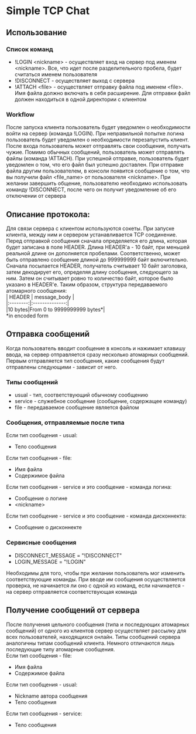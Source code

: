 # Simple TCP Chat
## Использование
### Список команд
* !LOGIN \<nickname> - осуществляет вход на сервер под именем \<nickname>. Все, что идет после разделительного пробела,
будет считаться именем пользователя
* !DISCONNECT - осуществляет выход с сервера
* !ATTACH \<file> - осуществляет отправку файла под именем \<file>. Имя файла должно включать в себя расширение. Для 
отправки файл должен находиться в одной директории с клиентом  

### Workflow
После запуска клиента пользователь будет уведомлен о необходимости войти на сервер (команда !LOGIN). При неправильной 
попытке логина пользователь будет уведомлен о необходимости перезапустить клиент. После входа пользователь может 
отправлять свои сообщения, получать чужие. Помимо обычных сообщений, пользователь может отправлять файлы (команда 
!ATTACH). При успешной отправке, пользователь будет уведомлен о том, что его файл был успешно доставлен. При отправке 
файла другим пользователем, в консоли появится сообщение о том, что вы получили файл \<file_name> от пользователя 
\<nickname>. При желании завершить общение, пользователю необходимо использовать команду !DISCONNECT, после чего он
получит уведомление об его отключении от сервера


## Описание протокола:
Для связи сервера с клиентом используются сокеты. При запуске клиента, между ним и сервером устанавливается TCP 
соединение.  
Перед отправкой сообщения сначала определяется его длина, которая будет записана в поле HEADER. Длина 
HEADER'а - 10 байт, при меньшей реальной длине он дополняется пробелами. Соответственно, может быть отправлено сообщение длиной до 999999999 байт включительно.  
Сначала посылается HEADER, получатель считывает 10 байт заголовка, затем декодирует его, определяя длину сообщения, 
следующего за ним. Затем он считывает ровно то количество байт, которое было указано в HEADER'е. Таким образом, 
структура передаваемого атомарного сообщения:  
| HEADER | message_body |  
|:--------:|:--------------:|  
|10 bytes|From 0 to 9999999999 bytes*|  
*in encoded form 

## Отправка сообщений
Когда пользователь вводит сообщение в консоль и нажимает клавишу ввода, на сервер отправляется сразу несколько атомарных
сообщений. Первым отправляется тип сообщения, какие сообщения будут отправлены следующими - зависит от него.
### Типы сообщений
* usual - тип, соответствующий обычному сообщению
* service - служебное сообщение (сообщение, содержащее команду)
* file - передаваемое сообщение является файлом
### Сообщения, отправляемые после типа
Если тип сообщения - usual:
* Тело сообщения

Если тип сообщения - file:
* Имя файла
* Содержимое файла

Если тип сообщения - service и это сообщение - команда логина:
* Сообщение о логине
* \<nickname>

Если тип сообщение - service и это сообщение - команда дисконнекта:
* Сообщение о дисконнекте

### Сервисные сообщения

* DISCONNECT_MESSAGE = "!DISCONNECT"
* LOGIN_MESSAGE = "!LOGIN"

Необходимы для того, чтобы при желании пользователь мог изменить соответствующие команды. При вводе им сообщения 
осуществляется проверка, не начинается ли оно с одной из команд, если начинается - на сервер отправляется 
соответствующая команда

## Получение сообщений от сервера

После получения цельного сообщения (типа и последующих атомарных сообщений) от одного из клиентов сервер осуществляет 
рассылку для всех пользователей, находящихся онлайн. Типы сообщений сервера аналогичны типам сообщений клиента.
Немного отличаются лишь последующие типу атомарные сообщения.  
Если тип сообщения - file:
* Имя файла
* Содержимое файла

Если тип сообщения - usual:
* Nickname автора сообщения
* Тело сообщения

Если тип сообщения - service:
* Тело сообщения
